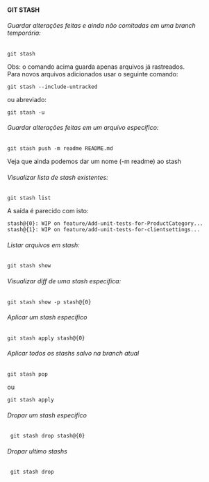 #### GIT STASH

###### Guardar alterações feitas e ainda não comitadas em uma branch temporária:
```
git stash
```
Obs: o comando acima guarda apenas arquivos já rastreados.  
Para novos arquivos adicionados usar o seguinte comando:
```
git stash --include-untracked 
```
ou abreviado:
```
git stash -u
```

###### Guardar alterações feitas em um arquivo específico:
```
git stash push -m readme README.md
```
Veja que ainda podemos dar um nome (-m readme) ao stash


###### Visualizar lista de stash existentes:
```
git stash list
```
A saída é parecido com isto:
```
stash@{0}: WIP on feature/Add-unit-tests-for-ProductCategory...
stash@{1}: WIP on feature/add-unit-tests-for-clientsettings...
```


###### Listar arquivos em stash:
```
git stash show
```


###### Visualizar diff de uma stash específica:
```
git stash show -p stash@{0}
```



###### Aplicar um stash específico
```
git stash apply stash@{0}
```


###### Aplicar todos os stashs salvo na branch atual
```
git stash pop
```
ou 
```
git stash apply
```


###### Dropar um stash especifico
```
 git stash drop stash@{0}
```


###### Dropar ultimo stashs
```
 git stash drop
```
